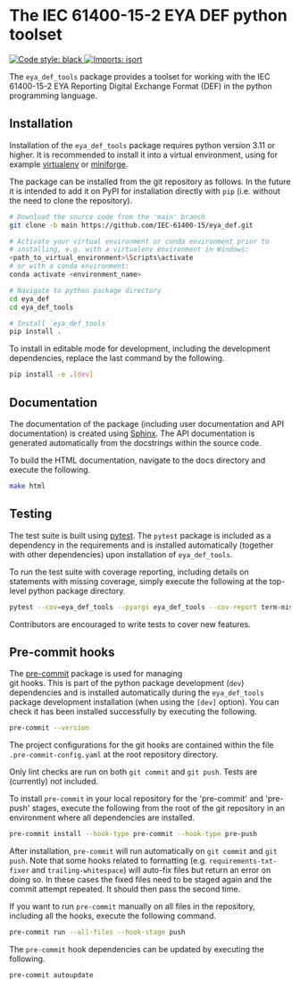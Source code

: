 # The IEC 61400-15-2 EYA DEF python toolset
[![Code style: black](https://img.shields.io/badge/code%20style-black-000000.svg)
](https://github.com/psf/black)
[![Imports: isort](https://img.shields.io/badge/%20imports-isort-%231674b1?style=flat&labelColor=ef8336
)](https://pycqa.github.io/isort/)

The `eya_def_tools` package provides a toolset for working with the
IEC 61400-15-2 EYA Reporting Digital Exchange Format (DEF) in the python
programming language.

## Installation

Installation of the `eya_def_tools` package requires python version 3.11
or higher. It is recommended to install it into a virtual environment,
using for example [virtualenv](https://virtualenv.pypa.io/en/latest/)
or [miniforge](https://github.com/conda-forge/miniforge).

The package can be installed from the git repository as follows. In the
future it is intended to add it on PyPI for installation directly with
`pip` (i.e. without the need to clone the repository).

```bash
# Download the source code from the 'main' branch
git clone -b main https://github.com/IEC-61400-15/eya_def.git

# Activate your virtual environment or conda environment prior to
# installing, e.g. with a virtualenv environment in Windows:
<path_to_virtual_environment>\Scripts\activate
# or with a conda environment:
conda activate <environment_name>

# Navigate to python package directory
cd eya_def
cd eya_def_tools

# Install `eya_def_tools`
pip install .
```

To install in editable mode for development, including the development
dependencies, replace the last command by the following.

```bash
pip install -e .[dev]
```

## Documentation

The documentation of the package (including user documentation and API
documentation) is created using [Sphinx](https://www.sphinx-doc.org).
The API documentation is generated automatically from the docstrings
within the source code.

To build the HTML documentation, navigate to the docs directory and
execute the following.

```bash
make html
```

## Testing

The test suite is built using [pytest](https://docs.pytest.org). The
`pytest` package is included as a dependency in the requirements and
is installed automatically (together with other dependencies) upon
installation of `eya_def_tools`.

To run the test suite with coverage reporting, including details on
statements with missing coverage, simply execute the following at the
top-level python package directory.

```bash
pytest --cov=eya_def_tools --pyargs eya_def_tools --cov-report term-missing
```

Contributors are encouraged to write tests to cover new features.

## Pre-commit hooks

The [pre-commit](https://pre-commit.com/) package is used for managing  
git hooks. This is part of the python package development (`dev`)
dependencies and is installed automatically during the `eya_def_tools`
package development installation (when using the `[dev]` option). You
can check it has been installed successfully by executing the following.

```bash
pre-commit --version
```

The project configurations for the git hooks are contained within the
file `.pre-commit-config.yaml` at the root repository directory.

Only lint checks are run on both `git commit` and `git push`. Tests
are (currently) not included.

To install `pre-commit` in your local repository for the 'pre-commit'
and 'pre-push' stages, execute the following from the root of the git
repository in an environment where all dependencies are installed.

```bash
pre-commit install --hook-type pre-commit --hook-type pre-push
```

After installation, `pre-commit` will run automatically on `git commit`
and `git push`. Note that some hooks related to formatting (e.g.
`requirements-txt-fixer` and `trailing-whitespace`) will auto-fix files
but return an error on doing so. In these cases the fixed files need to
be staged again and the commit attempt repeated. It should then pass the
second time.

If you want to run `pre-commit` manually on all files in the repository,
including all the hooks, execute the following command.

```bash
pre-commit run --all-files --hook-stage push
```

The `pre-commit` hook dependencies can be updated by executing the
following.

```bash
pre-commit autoupdate
```
